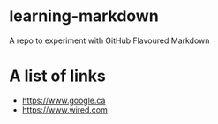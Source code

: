 # learning-markdown
A repo to experiment with GitHub Flavoured Markdown

# A list of links
- https://www.google.ca
- https://www.wired.com
